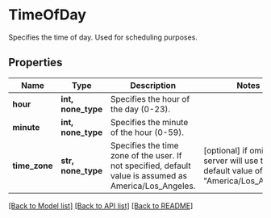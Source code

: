 # TimeOfDay

Specifies the time of day. Used for scheduling purposes.

## Properties
Name | Type | Description | Notes
------------ | ------------- | ------------- | -------------
**hour** | **int, none_type** | Specifies the hour of the day (0-23). | 
**minute** | **int, none_type** | Specifies the minute of the hour (0-59). | 
**time_zone** | **str, none_type** | Specifies the time zone of the user. If not specified, default value is assumed as America/Los_Angeles. | [optional]  if omitted the server will use the default value of "America/Los_Angeles"

[[Back to Model list]](../README.md#documentation-for-models) [[Back to API list]](../README.md#documentation-for-api-endpoints) [[Back to README]](../README.md)



